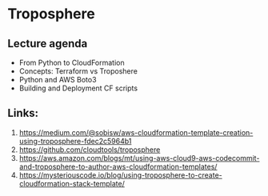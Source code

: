 # Troposphere


## Lecture agenda

  * From Python to CloudFormation
  * Concepts: Terraform vs Troposhere	
  * Python and AWS Boto3
  * Building and Deployment CF scripts
  
  

## Links:

1. https://medium.com/@sobisw/aws-cloudformation-template-creation-using-troposphere-fdec2c5964b1
2. https://github.com/cloudtools/troposphere
3. https://aws.amazon.com/blogs/mt/using-aws-cloud9-aws-codecommit-and-troposphere-to-author-aws-cloudformation-templates/
4. https://mysteriouscode.io/blog/using-troposphere-to-create-cloudformation-stack-template/